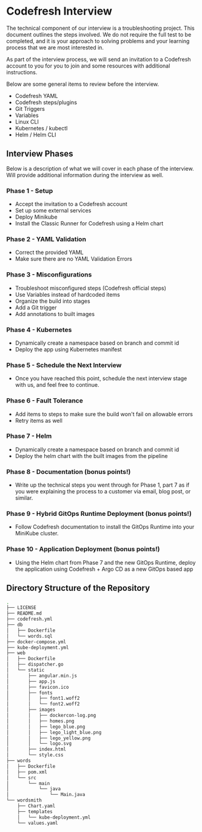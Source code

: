 # Codefresh Interview

The technical component of our interview is a troubleshooting project. This document outlines the steps involved. We do not require the full test to be completed, and it is your approach to solving problems and your learning process that we are most interested in.

As part of the interview process, we will send an invitation to a Codefresh account to you for you to join and some resources with additional instructions. 

Below are some general items to review before the interview.

- Codefresh YAML
- Codefresh steps/plugins
- Git Triggers
- Variables
- Linux CLI
- Kubernetes / kubectl
- Helm / Helm CLI

## Interview Phases

Below is a description of what we will cover in each phase of the interview. Will provide additional information during the interview as well.

### Phase 1 - Setup

- Accept the invitation to a Codefresh account
- Set up some external services
- Deploy Minikube
- Install the Classic Runner for Codefresh using a Helm chart

### Phase 2 - YAML Validation

- Correct the provided YAML
- Make sure there are no YAML Validation Errors

### Phase 3 - Misconfigurations

- Troubleshoot misconfigured steps (Codefresh official steps)
- Use Variables instead of hardcoded items
- Organize the build into stages
- Add a Git trigger
- Add annotations to built images

### Phase 4 - Kubernetes

- Dynamically create a namespace based on branch and commit id
- Deploy the app using Kubernetes manifest

### Phase 5 - Schedule the Next Interview

- Once you have reached this point, schedule the next interview stage with us, and feel free to continue.

### Phase 6 - Fault Tolerance

- Add items to steps to make sure the build won't fail on allowable errors
- Retry items as well

### Phase 7 - Helm

- Dynamically create a namespace based on branch and commit id
- Deploy the helm chart with the built images from the pipeline

### Phase 8 - Documentation (bonus points!)

- Write up the technical steps you went through for Phase 1, part 7 as if you were explaining the process to a customer via email, blog post, or similar.

### Phase 9 - Hybrid GitOps Runtime Deployment (bonus points!)

- Follow Codefresh documentation to install the GitOps Runtime into your MiniKube cluster.

### Phase 10 - Application Deployment (bonus points!)

- Using the Helm chart from Phase 7 and the new GitOps Runtime, deploy the application using Codefresh + Argo CD as a new GitOps based app


## Directory Structure of the Repository

```bash
.
├── LICENSE
├── README.md
├── codefresh.yml
├── db
│   ├── Dockerfile
│   └── words.sql
├── docker-compose.yml
├── kube-deployment.yml
├── web
│   ├── Dockerfile
│   ├── dispatcher.go
│   └── static
│       ├── angular.min.js
│       ├── app.js
│       ├── favicon.ico
│       ├── fonts
│       │   ├── font1.woff2
│       │   └── font2.woff2
│       ├── images
│       │   ├── dockercon-log.png
│       │   ├── homes.png
│       │   ├── lego_blue.png
│       │   ├── lego_light_blue.png
│       │   ├── lego_yellow.png
│       │   └── logo.svg
│       ├── index.html
│       └── style.css
├── words
│   ├── Dockerfile
│   ├── pom.xml
│   └── src
│       └── main
│           └── java
│               └── Main.java
└── wordsmith
    ├── Chart.yaml
    ├── templates
    │   └── kube-deployment.yml
    └── values.yaml
```
